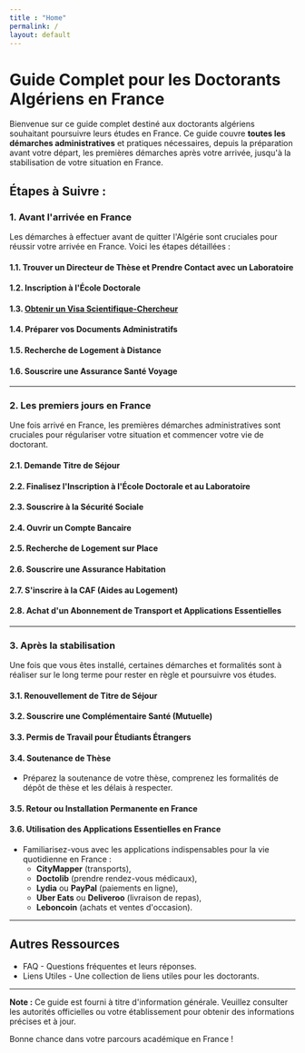 ```yaml
---
title : "Home"
permalink: /
layout: default
---
```

<!-- Google Tag Manager -->
<script>(function(w,d,s,l,i){w[l]=w[l]||[];w[l].push({'gtm.start':
new Date().getTime(),event:'gtm.js'});var f=d.getElementsByTagName(s)[0],
j=d.createElement(s),dl=l!='dataLayer'?'&l='+l:'';j.async=true;j.src=
'https://www.googletagmanager.com/gtm.js?id='+i+dl;f.parentNode.insertBefore(j,f);
})(window,document,'script','dataLayer','GTM-MF5Z9FRP');</script>
<!-- End Google Tag Manager -->



<!-- Google Tag Manager (noscript) -->
<noscript><iframe src="https://www.googletagmanager.com/ns.html?id=GTM-MF5Z9FRP"
    height="0" width="0" style="display:none;visibility:hidden"></iframe></noscript>

    
# Guide Complet pour les Doctorants Algériens en France

Bienvenue sur ce guide complet destiné aux doctorants algériens souhaitant poursuivre leurs études en France. Ce guide couvre **toutes les démarches administratives** et pratiques nécessaires, depuis la préparation avant votre départ, les premières démarches après votre arrivée, jusqu'à la stabilisation de votre situation en France.


## Étapes à Suivre :

### 1. Avant l'arrivée en France
Les démarches à effectuer avant de quitter l'Algérie sont cruciales pour réussir votre arrivée en France. Voici les étapes détaillées :

#### 1.1. Trouver un Directeur de Thèse et Prendre Contact avec un Laboratoire

#### 1.2. Inscription à l'École Doctorale

#### 1.3. [Obtenir un Visa Scientifique-Chercheur](https://ali1sba.github.io/PhD-France/demandeVisa)

#### 1.4. Préparer vos Documents Administratifs

#### 1.5. Recherche de Logement à Distance

#### 1.6. Souscrire une Assurance Santé Voyage

---

### 2. Les premiers jours en France
Une fois arrivé en France, les premières démarches administratives sont cruciales pour régulariser votre situation et commencer votre vie de doctorant.

#### 2.1. Demande Titre de Séjour

#### 2.2. Finalisez l'Inscription à l'École Doctorale et au Laboratoire

#### 2.3. Souscrire à la Sécurité Sociale

#### 2.4. Ouvrir un Compte Bancaire


#### 2.5. Recherche de Logement sur Place

#### 2.6. Souscrire une Assurance Habitation

#### 2.7. S'inscrire à la CAF (Aides au Logement)

#### 2.8. Achat d'un Abonnement de Transport et Applications Essentielles

---

### 3. Après la stabilisation
Une fois que vous êtes installé, certaines démarches et formalités sont à réaliser sur le long terme pour rester en règle et poursuivre vos études.

#### 3.1. Renouvellement de Titre de Séjour


#### 3.2. Souscrire une Complémentaire Santé (Mutuelle)

#### 3.3. Permis de Travail pour Étudiants Étrangers

#### 3.4. Soutenance de Thèse
   - Préparez la soutenance de votre thèse, comprenez les formalités de dépôt de thèse et les délais à respecter.

#### 3.5. Retour ou Installation Permanente en France

#### 3.6. Utilisation des Applications Essentielles en France
   - Familiarisez-vous avec les applications indispensables pour la vie quotidienne en France : 
      - **CityMapper** (transports),
      - **Doctolib** (prendre rendez-vous médicaux),
      - **Lydia** ou **PayPal** (paiements en ligne),
      - **Uber Eats** ou **Deliveroo** (livraison de repas),
      - **Leboncoin** (achats et ventes d'occasion).

---

## Autres Ressources
- FAQ - Questions fréquentes et leurs réponses.
- Liens Utiles - Une collection de liens utiles pour les doctorants.

---

**Note :** Ce guide est fourni à titre d'information générale. Veuillez consulter les autorités officielles ou votre établissement pour obtenir des informations précises et à jour.

Bonne chance dans votre parcours académique en France !